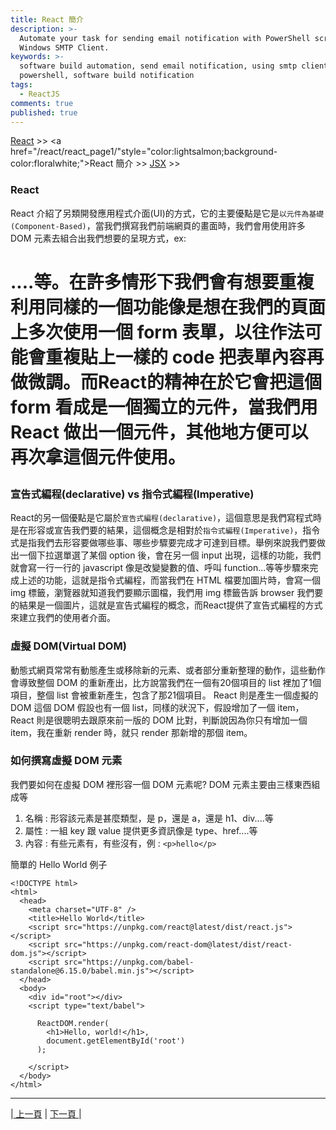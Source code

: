 ```yaml
---
title: React 簡介
description: >-
  Automate your task for sending email notification with PowerShell script and
  Windows SMTP Client.
keywords: >-
  software build automation, send email notification, using smtp client in
  powershell, software build notification
tags:
  - ReactJS
comments: true
published: true
---
```


<a href="/react/">React</a> >>
<a href="/react/react_page1/"style="color:lightsalmon;background-color:floralwhite;">React 簡介</a> >>
<a href="/react/react_page2/">JSX</a> >>
<div class="divider"></div>

### React

React 介紹了另類開發應用程式介面(UI)的方式，它的主要優點是它是`以元件為基礎(Component-Based)`，當我們撰寫我們前端網頁的畫面時，我們會用使用許多 DOM 元素去組合出我們想要的呈現方式，ex:<div><span><h1>....等。在許多情形下我們會有想要重複利用同樣的一個功能像是想在我們的頁面上多次使用一個 form 表單，以往作法可能會重複貼上一樣的 code 把表單內容再做微調。而React的精神在於它會把這個 form 看成是一個獨立的元件，當我們用 React 做出一個元件，其他地方便可以再次拿這個元件使用。

### 宣告式編程(declarative) vs 指令式編程(Imperative)
React的另一個優點是它屬於`宣告式編程(declarative)`，這個意思是我們寫程式時是在形容或宣告我們要的結果，這個概念是相對於`指令式編程(Imperative)`，指令式是指我們去形容要做哪些事、哪些步驟要完成才可達到目標。舉例來說我們要做出一個下拉選單選了某個 option 後，會在另一個 input 出現，這樣的功能，我們就會寫一行一行的 javascript 像是改變變數的值、呼叫 function...等等步驟來完成上述的功能，這就是指令式編程，而當我們在 HTML 檔要加圖片時，會寫一個 img 標籤，瀏覽器就知道我們要顯示圖檔，我們用 img 標籤告訴 browser 我們要的結果是一個圖片，這就是宣告式編程的概念，而React提供了宣告式編程的方式來建立我們的使用者介面。

### 虛擬 DOM(Virtual DOM)
動態式網頁常常有動態產生或移除新的元素、或者部分重新整理的動作，這些動作會導致整個 DOM 的重新產出，比方說當我們在一個有20個項目的 list 裡加了1個項目，整個 list 會被重新產生，包含了那21個項目。
React 則是產生一個虛擬的 DOM 這個 DOM 假設也有一個 list，同樣的狀況下，假設增加了一個 item，React 則是很聰明去跟原來前一版的 DOM 比對，判斷說因為你只有增加一個 item，我在重新 render 時，就只 render 那新增的那個 item。

### 如何撰寫虛擬 DOM 元素

我們要如何在虛擬 DOM 裡形容一個 DOM 元素呢?
DOM 元素主要由三樣東西組成等
1. 名稱 : 形容該元素是甚麼類型，是 p，還是 a，還是 h1、div....等
2. 屬性 : 一組 key 跟 value 提供更多資訊像是 type、href....等
3. 內容 : 有些元素有，有些沒有，例 : `<p>hello</p>` 

簡單的 Hello World 例子
```
<!DOCTYPE html>
<html>
  <head>
    <meta charset="UTF-8" />
    <title>Hello World</title>
    <script src="https://unpkg.com/react@latest/dist/react.js"></script>
    <script src="https://unpkg.com/react-dom@latest/dist/react-dom.js"></script>
    <script src="https://unpkg.com/babel-standalone@6.15.0/babel.min.js"></script>
  </head>
  <body>
    <div id="root"></div>
    <script type="text/babel">

      ReactDOM.render(
        <h1>Hello, world!</h1>,
        document.getElementById('root')
      );

    </script>
  </body>
</html>
```

---
<div class="pagenation_center">
  <div  class="pagenation_center_inner">
  |<a class="pagenation_link" href="react/"> 上一頁</a> |
   <a class="pagenation_link" href="/react/react_page2"> 下一頁 </a> |
  </div>
</div>
